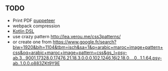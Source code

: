 
TODO
---

* Print PDF [puppeteer](https://github.com/GoogleChrome/puppeteer)
* webpack compression
* [Kotlin DSL](https://github.com/gradle/kotlin-dsl/tree/master/samples)
* use crazy pattern <http://lea.verou.me/css3patterns/>
* or create one from <https://www.google.fr/search?biw=1920&bih=1104&tbm=isch&sa=1&q=arabic+maroc+image+pattern+css&oq=arabic+maroc+image+pattern+css&gs_l=psy-ab.3...9001.17328.0.17476.21.18.3.0.0.0.102.1246.16j2.18.0....0...1.1.64.psy-ab..1.0.0.o883ZKt9Y9E>